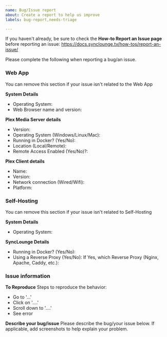 ```yaml
---
name: Bug/Issue report
about: Create a report to help us improve
labels: bug-report,needs-triage

---
```


If you haven't already, be sure to check the **How-to Report an Issue page** before reporting an issue: https://docs.synclounge.tv/how-tos/report-an-issue/

Please complete the following when reporting a bug/an issue.

### Web App
You can remove this section if your issue isn't related to the Web App

**System Details**

- Operating System:
- Web Browser name and version:

**Plex Media Server details**

- Version:
- Operating System (Windows/Linux/Mac):
- Running in Docker? (Yes/No):
- Location (Local/Remote):
- Remote Access Enabled (Yes/No)?:

**Plex Client details**

- Name:
- Version:
- Network connection (Wired/Wifi):
- Platform:

### Self-Hosting
You can remove this section if your issue isn't related to Self-Hosting

**System Details**

- Operating System:

**SyncLounge Details**

- Running in Docker? (Yes/No):
- Using a Reverse Proxy (Yes/No):
    If Yes, which Reverse Proxy (Nginx, Apache, Caddy, etc.):

### Issue information

**To Reproduce**
Steps to reproduce the behavior:

- Go to '...'
- Click on '....'
- Scroll down to '....'
- See error

**Describe your bug/issue**
Please describe the bug/your issue below. If applicable, add screenshots to help explain your problem.
